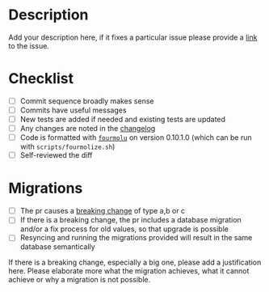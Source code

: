 # Description

Add your description here, if it fixes a particular issue please provide a [link](https://docs.github.com/en/issues/tracking-your-work-with-issues/linking-a-pull-request-to-an-issue#linking-a-pull-request-to-an-issue-using-a-keyword=) to the issue.

# Checklist

- [ ] Commit sequence broadly makes sense
- [ ] Commits have useful messages
- [ ] New tests are added if needed and existing tests are updated
- [ ] Any changes are noted in the [changelog](https://github.com/input-output-hk/cardano-db-sync/blob/master/cardano-db-sync/CHANGELOG.md)
- [ ] Code is formatted with [`fourmolu`](https://github.com/fourmolu/fourmolu) on version 0.10.1.0 (which can be run with `scripts/fourmolize.sh`)
- [ ] Self-reviewed the diff

# Migrations

- [ ] The pr causes a [breaking change](https://github.com/input-output-hk/cardano-db-sync/blob/master/doc/migrations.md) of type a,b or c
- [ ] If there is a breaking change, the pr includes a database migration and/or a fix process for old values, so that upgrade is possible
- [ ] Resyncing and running the migrations provided will result in the same database semantically

If there is a breaking change, especially a big one, please add a justification here. Please elaborate
more what the migration achieves, what it cannot achieve or why a migration is not possible.
